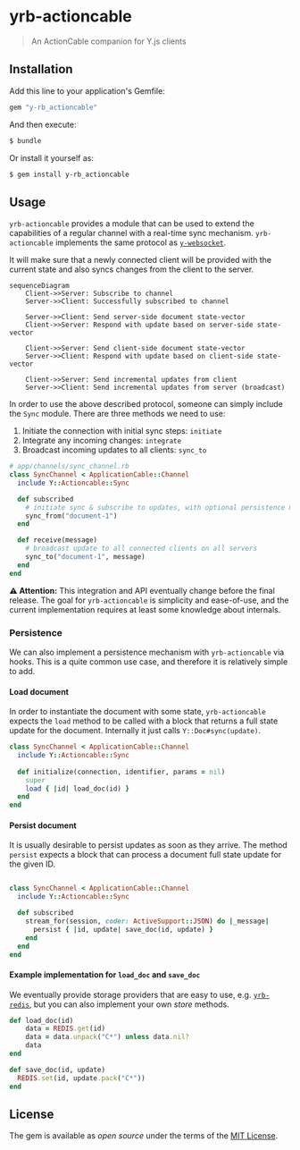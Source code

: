 # yrb-actioncable

> An ActionCable companion for Y.js clients

## Installation

Add this line to your application's Gemfile:

```ruby
gem "y-rb_actioncable"
```

And then execute:

```bash
$ bundle
```

Or install it yourself as:

```bash
$ gem install y-rb_actioncable
```

## Usage

`yrb-actioncable` provides a module that can be used to extend the capabilities
of a regular channel with a real-time sync mechanism. `yrb-actioncable`
implements the same protocol as
[`y-websocket`](https://github.com/yjs/y-websocket/blob/master/bin/utils.js).

It will make sure that a newly connected client will be provided with the
current state and also syncs changes from the client to the server.

```mermaid
sequenceDiagram
    Client->>Server: Subscribe to channel
    Server->>Client: Successfully subscribed to channel
    
    Server->>Client: Send server-side document state-vector
    Client->>Server: Respond with update based on server-side state-vector
    
    Client->>Server: Send client-side document state-vector
    Server->>Client: Respond with update based on client-side state-vector
    
    Client->>Server: Send incremental updates from client
    Server->>Client: Send incremental updates from server (broadcast)
```

In order to use the above described protocol, someone can simply include the
`Sync` module. There are three methods we need to use:

1. Initiate the connection with initial sync steps: `initiate`
1. Integrate any incoming changes: `integrate`
1. Broadcast incoming updates to all clients: `sync_to`

```ruby
# app/channels/sync_channel.rb
class SyncChannel < ApplicationCable::Channel
  include Y::Actioncable::Sync

  def subscribed
    # initiate sync & subscribe to updates, with optional persistence mechanism
    sync_from("document-1")
  end

  def receive(message)
    # broadcast update to all connected clients on all servers
    sync_to("document-1", message)
  end
end
```

**⚠️ Attention:** This integration and API eventually change before the final
release. The goal for `yrb-actioncable` is simplicity and ease-of-use, and the
current implementation requires at least some knowledge about internals.

### Persistence

We can also implement a persistence mechanism with `yrb-actioncable` via hooks.
This is a quite common use case, and therefore it is relatively simple to add.

#### Load document

In order to instantiate the document with some state, `yrb-actioncable` expects
the `load` method to be called with a block that returns a full state update for
the document. Internally it just calls `Y::Doc#sync(update)`.

```ruby
class SyncChannel < ApplicationCable::Channel
  include Y::Actioncable::Sync
  
  def initialize(connection, identifier, params = nil)
    super
    load { |id| load_doc(id) }
  end
end
```

#### Persist document

It is usually desirable to persist updates as soon as they arrive. The method
`persist` expects a block that can process a document full state update for the
given ID.

```ruby

class SyncChannel < ApplicationCable::Channel
  include Y::Actioncable::Sync

  def subscribed
    stream_for(session, coder: ActiveSupport::JSON) do |_message|
      persist { |id, update| save_doc(id, update) }
    end
  end
end
```

#### Example implementation for `load_doc` and `save_doc`

We eventually provide storage providers that are easy to use, e.g.
[`yrb-redis`](https://github.com/y-crdt/yrb-redis), but you can also implement
your own _store_ methods.

```ruby
def load_doc(id)
    data = REDIS.get(id)
    data = data.unpack("C*") unless data.nil?
    data
end

def save_doc(id, update)
  REDIS.set(id, update.pack("C*"))
end
```

## License

The gem is available as *open source* under the terms of the
[MIT License](https://opensource.org/licenses/MIT).

